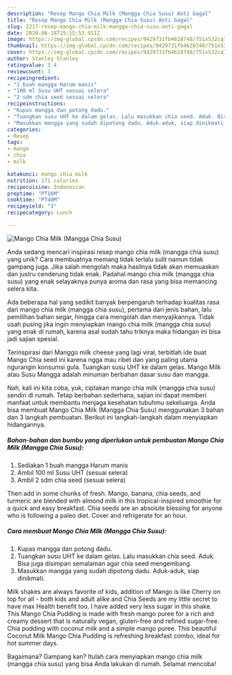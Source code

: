 ```yaml
---
description: "Resep Mango Chia Milk (Mangga Chia Susu) Anti Gagal"
title: "Resep Mango Chia Milk (Mangga Chia Susu) Anti Gagal"
slug: 2217-resep-mango-chia-milk-mangga-chia-susu-anti-gagal
date: 2020-06-18T15:15:53.911Z
image: https://img-global.cpcdn.com/recipes/9429731fb4628748/751x532cq70/mango-chia-milk-mangga-chia-susu-foto-resep-utama.jpg
thumbnail: https://img-global.cpcdn.com/recipes/9429731fb4628748/751x532cq70/mango-chia-milk-mangga-chia-susu-foto-resep-utama.jpg
cover: https://img-global.cpcdn.com/recipes/9429731fb4628748/751x532cq70/mango-chia-milk-mangga-chia-susu-foto-resep-utama.jpg
author: Stanley Stanley
ratingvalue: 3.4
reviewcount: 3
recipeingredient:
- "1 buah mangga Harum manis"
- "100 ml Susu UHT sesuai selera"
- "2 sdm chia seed sesuai selera"
recipeinstructions:
- "Kupas mangga dan potong dadu."
- "Tuangkan susu UHT ke dalam gelas. Lalu masukkan chia seed. Aduk. Bisa juga disimpan semalaman agar chia seed mengembang."
- "Masukkan mangga yang sudah dipotong dadu. Aduk-aduk, siap dinikmati."
categories:
- Resep
tags:
- mango
- chia
- milk

katakunci: mango chia milk 
nutrition: 171 calories
recipecuisine: Indonesian
preptime: "PT16M"
cooktime: "PT40M"
recipeyield: "3"
recipecategory: Lunch

---
```



![Mango Chia Milk (Mangga Chia Susu)](https://img-global.cpcdn.com/recipes/9429731fb4628748/751x532cq70/mango-chia-milk-mangga-chia-susu-foto-resep-utama.jpg)

Anda sedang mencari inspirasi resep mango chia milk (mangga chia susu) yang unik? Cara membuatnya memang tidak terlalu sulit namun tidak gampang juga. Jika salah mengolah maka hasilnya tidak akan memuaskan dan justru cenderung tidak enak. Padahal mango chia milk (mangga chia susu) yang enak selayaknya punya aroma dan rasa yang bisa memancing selera kita.

Ada beberapa hal yang sedikit banyak berpengaruh terhadap kualitas rasa dari mango chia milk (mangga chia susu), pertama dari jenis bahan, lalu pemilihan bahan segar, hingga cara mengolah dan menyajikannya. Tidak usah pusing jika ingin menyiapkan mango chia milk (mangga chia susu) yang enak di rumah, karena asal sudah tahu triknya maka hidangan ini bisa jadi sajian spesial.

Terinspirasi dari Manggo milk cheese yang lagi viral, terbitlah ide buat Mango Chia seed ini karena ngga mau ribet dan yang paling utama ngurangin konsumsi gula. Tuangkan susu UHT ke dalam gelas. Mango Milk atau Susu Mangga adalah minuman berbahan dasar susu dan mangga.


Nah, kali ini kita coba, yuk, ciptakan mango chia milk (mangga chia susu) sendiri di rumah. Tetap berbahan sederhana, sajian ini dapat memberi manfaat untuk membantu menjaga kesehatan tubuhmu sekeluarga. Anda bisa membuat Mango Chia Milk (Mangga Chia Susu) menggunakan 3 bahan dan 3 langkah pembuatan. Berikut ini langkah-langkah dalam menyiapkan hidangannya.

<!--inarticleads1-->

##### Bahan-bahan dan bumbu yang diperlukan untuk pembuatan Mango Chia Milk (Mangga Chia Susu):

1. Sediakan 1 buah mangga Harum manis
1. Ambil 100 ml Susu UHT (sesuai selera)
1. Ambil 2 sdm chia seed (sesuai selera)


Then add in some chunks of fresh. Mango, banana, chia seeds, and turmeric are blended with almond milk in this tropical-inspired smoothie for a quick and easy breakfast. Chia seeds are an absolute blessing for anyone who is following a paleo diet. Cover and refrigerate for an hour. 

<!--inarticleads2-->

##### Cara membuat Mango Chia Milk (Mangga Chia Susu):

1. Kupas mangga dan potong dadu.
1. Tuangkan susu UHT ke dalam gelas. Lalu masukkan chia seed. Aduk. Bisa juga disimpan semalaman agar chia seed mengembang.
1. Masukkan mangga yang sudah dipotong dadu. Aduk-aduk, siap dinikmati.


Milk shakes are always favorite of kids, addition of Mango is like Cherry on top for all - both kids and adult alike and Chia Seeds are my little secret to have max Health benefit too. I have added very less sugar in this shake. This Mango Chia Pudding is made with fresh mango puree for a rich and creamy dessert that is naturally vegan, gluten-free and refined sugar-free. Chia pudding with coconut milk and a simple mango puree. This beautiful Coconut Milk Mango Chia Pudding is refreshing breakfast combo, ideal for hot summer days. 

Bagaimana? Gampang kan? Itulah cara menyiapkan mango chia milk (mangga chia susu) yang bisa Anda lakukan di rumah. Selamat mencoba!
